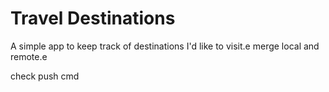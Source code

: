 # Travel Destinations

A simple app to keep track of destinations I'd like to visit.e
merge local and remote.e

check push cmd
